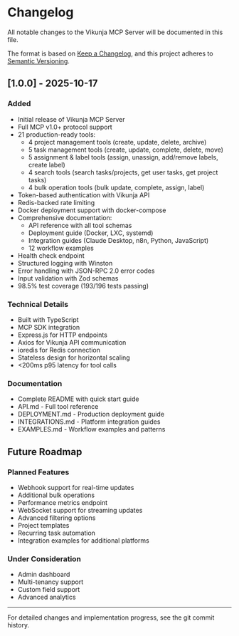 # Changelog

All notable changes to the Vikunja MCP Server will be documented in this file.

The format is based on [Keep a Changelog](https://keepachangelog.com/en/1.0.0/),
and this project adheres to [Semantic Versioning](https://semver.org/spec/v2.0.0.html).

## [1.0.0] - 2025-10-17

### Added
- Initial release of Vikunja MCP Server
- Full MCP v1.0+ protocol support
- 21 production-ready tools:
  - 4 project management tools (create, update, delete, archive)
  - 5 task management tools (create, update, complete, delete, move)
  - 5 assignment & label tools (assign, unassign, add/remove labels, create label)
  - 4 search tools (search tasks/projects, get user tasks, get project tasks)
  - 4 bulk operation tools (bulk update, complete, assign, label)
- Token-based authentication with Vikunja API
- Redis-backed rate limiting
- Docker deployment support with docker-compose
- Comprehensive documentation:
  - API reference with all tool schemas
  - Deployment guide (Docker, LXC, systemd)
  - Integration guides (Claude Desktop, n8n, Python, JavaScript)
  - 12 workflow examples
- Health check endpoint
- Structured logging with Winston
- Error handling with JSON-RPC 2.0 error codes
- Input validation with Zod schemas
- 98.5% test coverage (193/196 tests passing)

### Technical Details
- Built with TypeScript
- MCP SDK integration
- Express.js for HTTP endpoints
- Axios for Vikunja API communication
- ioredis for Redis connection
- Stateless design for horizontal scaling
- <200ms p95 latency for tool calls

### Documentation
- Complete README with quick start guide
- API.md - Full tool reference
- DEPLOYMENT.md - Production deployment guide
- INTEGRATIONS.md - Platform integration guides
- EXAMPLES.md - Workflow examples and patterns

## Future Roadmap

### Planned Features
- Webhook support for real-time updates
- Additional bulk operations
- Performance metrics endpoint
- WebSocket support for streaming updates
- Advanced filtering options
- Project templates
- Recurring task automation
- Integration examples for additional platforms

### Under Consideration
- Admin dashboard
- Multi-tenancy support
- Custom field support
- Advanced analytics

---

For detailed changes and implementation progress, see the git commit history.

